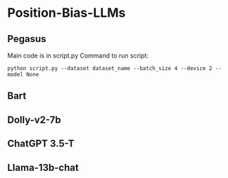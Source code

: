 # Position-Bias-LLMs

## Pegasus

Main code is in script.py
Command to run script:


```
python script.py --dataset dataset_name --batch_size 4 --device 2 --model None
```
## Bart


## Dolly-v2-7b


## ChatGPT 3.5-T


## Llama-13b-chat
